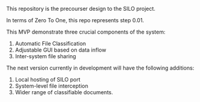 This repository is the precourser design to the SILO project.

In terms of Zero To One, this repo represents step 0.01.

This MVP demonstrate three crucial components of the system:
1) Automatic File Classification
2) Adjustable GUI based on data inflow
3) Inter-system file sharing

The next version currently in development will have the following additions:
1) Local hosting of SILO port
2) System-level file interception
3) Wider range of classifiable documents.
